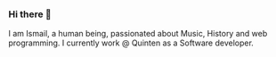 ### Hi there 👋

I am Ismail, a human being, passionated about Music, History and web programming. I currently work @ Quinten as a Software developer.

